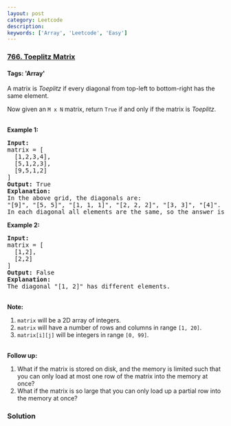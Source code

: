 ```yaml
---
layout: post
category: Leetcode
description: 
keywords: ['Array', 'Leetcode', 'Easy']
---
```

### [766. Toeplitz Matrix](https://leetcode.com/problems/toeplitz-matrix)

#### Tags: 'Array'

<div class="content__u3I1 question-content__JfgR"><div><p>A matrix is <em>Toeplitz</em> if every diagonal from top-left to bottom-right has the same element.</p>
<p>Now given an <code>M x N</code> matrix, return <code>True</code> if and only if the matrix is <em>Toeplitz</em>.<br/>
 </p>
<p><strong>Example 1:</strong></p>
<pre><strong>Input:
</strong>matrix = [
  [1,2,3,4],
  [5,1,2,3],
  [9,5,1,2]
]
<strong>Output:</strong> True
<strong>Explanation:</strong>
In the above grid, the diagonals are:
"[9]", "[5, 5]", "[1, 1, 1]", "[2, 2, 2]", "[3, 3]", "[4]".
In each diagonal all elements are the same, so the answer is True.
</pre>
<p><strong>Example 2:</strong></p>
<pre><strong>Input:
</strong>matrix = [
  [1,2],
  [2,2]
]
<strong>Output:</strong> False
<strong>Explanation:</strong>
The diagonal "[1, 2]" has different elements.
</pre>
<p><br/>
<strong>Note:</strong></p>
<ol>
<li><code>matrix</code> will be a 2D array of integers.</li>
<li><code>matrix</code> will have a number of rows and columns in range <code>[1, 20]</code>.</li>
<li><code>matrix[i][j]</code> will be integers in range <code>[0, 99]</code>.</li>
</ol>
<p><br/>
<strong>Follow up:</strong></p>
<ol>
<li>What if the matrix is stored on disk, and the memory is limited such that you can only load at most one row of the matrix into the memory at once?</li>
<li>What if the matrix is so large that you can only load up a partial row into the memory at once?</li>
</ol>
</div></div>

### Solution
